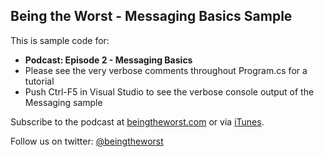 ## Being the Worst - Messaging Basics Sample

This is sample code for:

* **Podcast:  Episode 2 - Messaging Basics**
* Please see the very verbose comments throughout Program.cs for a tutorial
* Push Ctrl-F5 in Visual Studio to see the verbose console output of the Messaging sample

Subscribe to the podcast at [beingtheworst.com](http://beingtheworst.com)
or via [iTunes](http://itunes.apple.com/us/podcast/being-the-worst/id554597082).

Follow us on twitter: [@beingtheworst](https://twitter.com/beingtheworst)

